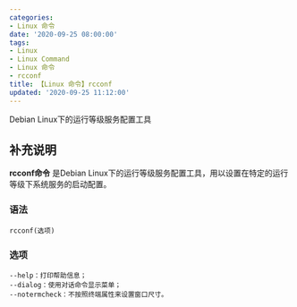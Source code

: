 ```yaml
---
categories:
- Linux 命令
date: '2020-09-25 08:00:00'
tags:
- Linux
- Linux Command
- Linux 命令
- rcconf
title: 【Linux 命令】rcconf
updated: '2020-09-25 11:12:00'
---
```


Debian Linux下的运行等级服务配置工具

## 补充说明

**rcconf命令** 是Debian Linux下的运行等级服务配置工具，用以设置在特定的运行等级下系统服务的启动配置。

###  语法

```shell
rcconf(选项)
```

###  选项

```shell
--help：打印帮助信息；
--dialog：使用对话命令显示菜单；
--notermcheck：不按照终端属性来设置窗口尺寸。
```


<!-- Linux命令行搜索引擎：https://jaywcjlove.github.io/linux-command/ -->